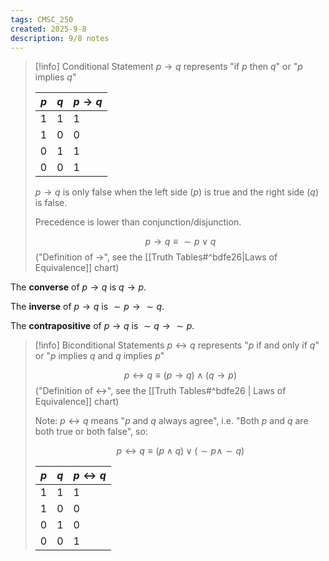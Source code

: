 ```yaml
---
tags: CMSC_250
created: 2025-9-8
description: 9/8 notes
---
```


> [!info] Conditional Statement
> $p \rightarrow q$ represents "if $p$ then $q$" or "$p$ implies $q$"
> 
> |$p$|$q$|$p \rightarrow q$
> |-|-|-
> |1|1|1
> |1|0|0
> |0|1|1
> |0|0|1
> 
> $p \rightarrow q$ is only false when the left side ($p$) is true and the right side ($q$) is false.
> 
> Precedence is lower than conjunction/disjunction.
> 
> $$p \rightarrow q \equiv \sim p \lor q$$
> ("Definition of $\rightarrow$", see the [[Truth Tables#^bdfe26|Laws of Equivalence]] chart)

The **converse** of $p \rightarrow q$ is $q \rightarrow p$.

The **inverse** of $p \rightarrow q$ is $\sim p \rightarrow \sim q$.

The **contrapositive** of $p \rightarrow q$ is $\sim q \rightarrow \sim p$.

> [!info] Biconditional Statements
> $p \leftrightarrow q$ represents "$p$ if and only if $q$" or "$p$ implies $q$ and $q$ implies $p$"
> 
> $$p \leftrightarrow q \equiv (p \rightarrow q) \land (q \rightarrow p)$$
> ("Definition of $\leftrightarrow$", see the [[Truth Tables#^bdfe26 | Laws of Equivalence]] chart)
> 
> Note: $p \leftrightarrow q$ means "$p$ and $q$ always agree", i.e. "Both $p$ and $q$ are both true or both false", so:
> 
> $$p \leftrightarrow q \equiv (p \land q) \lor (\sim p \land \sim q)$$
> 
> |$p$|$q$|$p \leftrightarrow q$
> |-|-|-
> |1|1|1
> |1|0|0
> |0|1|0
> |0|0|1